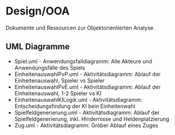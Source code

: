 # Design/OOA #
Dokumente und Ressourcen zur Objektorientierten Analyse.

## UML Diagramme ##
 - Spiel.uml - Anwendungsfalldiagramm: Alle Akteure und Anwendungsfälle des Spiels
 - EinheitenauswahlPvP.uml - Aktivitätsdiagramm: Ablauf der Einheitenauswahl, Spieler vs Spieler
 - EinheitenauswahlPvE.uml - Aktivitätsdiagramm: Ablauf der Einheitenauswahl, 1-2 Spieler vs KI
 - EinheitenauswahlKILogik.uml - Aktivitätsdiagramm: Entscheidungsfindung der KI bein Einheitenwahl
 - Spielfeldgenerierung.uml - Aktivitätsdiagramm: Ablauf der Spielfeldgenerierung, inkl. Hindernisse und Heldenplatzierung
 - Zug.uml - Aktivitätsdiagramm: Grober Ablauf eines Zuges
